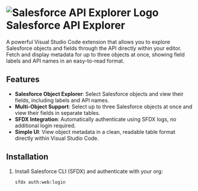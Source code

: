 # ![Salesforce API Explorer Logo](assets/icon.png) Salesforce API Explorer

A powerful Visual Studio Code extension that allows you to explore Salesforce objects and fields through the API directly within your editor. Fetch and display metadata for up to three objects at once, showing field labels and API names in an easy-to-read format.

## Features

- **Salesforce Object Explorer**: Select Salesforce objects and view their fields, including labels and API names.
- **Multi-Object Support**: Select up to three Salesforce objects at once and view their fields in separate tables.
- **SFDX Integration**: Automatically authenticate using SFDX logs, no additional login required.
- **Simple UI**: View object metadata in a clean, readable table format directly within Visual Studio Code.
  


## Installation

1. Install Salesforce CLI (SFDX) and authenticate with your org:

   ```bash
   sfdx auth:web:login
